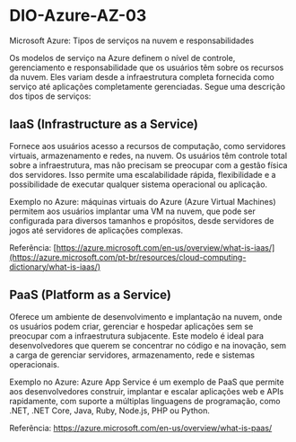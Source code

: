 # DIO-Azure-AZ-03
Microsoft Azure: Tipos de serviços na nuvem e responsabilidades

Os modelos de serviço na Azure definem o nível de controle, gerenciamento e responsabilidade que os usuários têm sobre os recursos da nuvem. Eles variam desde a infraestrutura completa fornecida como serviço até aplicações completamente gerenciadas. Segue uma descrição dos tipos de serviços:

## IaaS (Infrastructure as a Service)
Fornece aos usuários acesso a recursos de computação, como servidores virtuais, armazenamento e redes, na nuvem. Os usuários têm controle total sobre a infraestrutura, mas não precisam se preocupar com a gestão física dos servidores. Isso permite uma escalabilidade rápida, flexibilidade e a possibilidade de executar qualquer sistema operacional ou aplicação.

Exemplo no Azure: máquinas virtuais do Azure (Azure Virtual Machines) permitem aos usuários implantar uma VM na nuvem, que pode ser configurada para diversos tamanhos e propósitos, desde servidores de jogos até servidores de aplicações complexas.

Referência: [https://azure.microsoft.com/en-us/overview/what-is-iaas/](https://azure.microsoft.com/pt-br/resources/cloud-computing-dictionary/what-is-iaas/)

## PaaS (Platform as a Service)
Oferece um ambiente de desenvolvimento e implantação na nuvem, onde os usuários podem criar, gerenciar e hospedar aplicações sem se preocupar com a infraestrutura subjacente. Este modelo é ideal para desenvolvedores que querem se concentrar no código e na inovação, sem a carga de gerenciar servidores, armazenamento, rede e sistemas operacionais.

Exemplo no Azure: Azure App Service é um exemplo de PaaS que permite aos desenvolvedores construir, implantar e escalar aplicações web e APIs rapidamente, com suporte a múltiplas linguagens de programação, como .NET, .NET Core, Java, Ruby, Node.js, PHP ou Python.

Referência: https://azure.microsoft.com/en-us/overview/what-is-paas/




